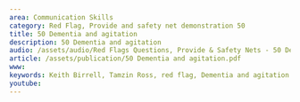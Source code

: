 ```yaml
---
area: Communication Skills
category: Red Flag, Provide and safety net demonstration 50
title: 50 Dementia and agitation
description: 50 Dementia and agitation
audio: /assets/audio/Red Flags Questions, Provide & Safety Nets - 50 Dementia and agitation - MQ.mp3
article: /assets/publication/50 Dementia and agitation.pdf
www: 
keywords: Keith Birrell, Tamzin Ross, red flag, Dementia and agitation
youtube: 
--- 
```

